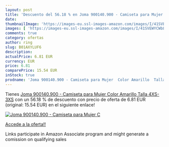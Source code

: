 ```yaml
---
layout: post
title: 'Descuento del 56.18 % en Joma 900140.900 - Camiseta para Mujer  C'
date: 
thumbnailImage: 'https://images-eu.ssl-images-amazon.com/images/I/41SVEWYCWbL._SL200_.jpg'
images: [ 'https://images-eu.ssl-images-amazon.com/images/I/41SVEWYCWbL._SL200_.jpg' ]
comments: true
category: ofertas
author: ring
slug: B01AXYLUF6
description:
actualPrice: 6.81 EUR
currency: EUR
price: 6.81
comparePrice: 15.54 EUR
inStock: true
prodname: 'Joma 900140.900 - Camiseta para Mujer  Color Amarillo  Talla 4XS-3XS'
---
```


Tienes [Joma 900140.900 - Camiseta para Mujer  Color Amarillo  Talla 4XS-3XS](https://www.amazon.es/dp/B01AXYLUF6/?tag=tolees-21) con un 56.18 % de descuento con precio de oferta de 6.81 EUR (original: 15.54 EUR) en el siguiente enlace!

[![Joma 900140.900 - Camiseta para Mujer  C](https://images-eu.ssl-images-amazon.com/images/I/41SVEWYCWbL._SL200_.jpg)](https://www.amazon.es/dp/B01AXYLUF6/?tag=tolees-21)

[Accede a la oferta!!](https://www.amazon.es/dp/B01AXYLUF6/?tag=tolees-21)

Links participate in Amazon Associate program and might generate a comission on qualifying sales


